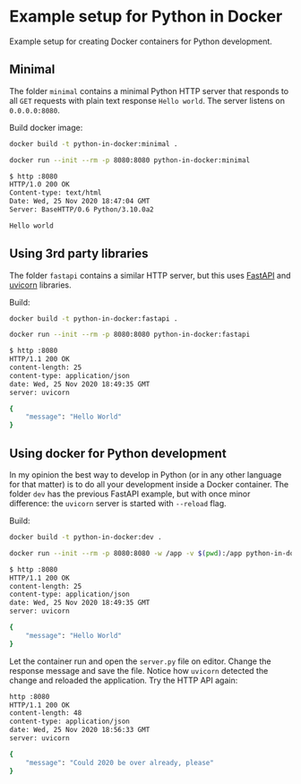 # Example setup for Python in Docker

Example setup for creating Docker containers for
Python development.

## Minimal

The folder `minimal` contains a minimal Python HTTP server
that responds to all `GET` requests with plain text response
`Hello world`. The server listens on `0.0.0.0:8080`.

Build docker image:

```bash
docker build -t python-in-docker:minimal .
```

```bash
docker run --init --rm -p 8080:8080 python-in-docker:minimal
```

```bash
$ http :8080
HTTP/1.0 200 OK
Content-type: text/html
Date: Wed, 25 Nov 2020 18:47:04 GMT
Server: BaseHTTP/0.6 Python/3.10.0a2

Hello world
```

## Using 3rd party libraries

The folder `fastapi` contains a similar HTTP server, but
this uses [FastAPI](https://fastapi.tiangolo.com/) and
[uvicorn](https://www.uvicorn.org/) libraries.

Build:

```bash
docker build -t python-in-docker:fastapi .
```

```bash
docker run --init --rm -p 8080:8080 python-in-docker:fastapi
```

```bash
$ http :8080
HTTP/1.1 200 OK
content-length: 25
content-type: application/json
date: Wed, 25 Nov 2020 18:49:35 GMT
server: uvicorn

{
    "message": "Hello World"
}
```

## Using docker for Python development

In my opinion the best way to develop in Python (or in any other
language for that matter) is to do all your development inside
a Docker container. The folder `dev` has the previous FastAPI
example, but with once minor difference: the `uvicorn` server
is started with `--reload` flag.

Build:

```bash
docker build -t python-in-docker:dev .
```

```bash
docker run --init --rm -p 8080:8080 -w /app -v $(pwd):/app python-in-docker:dev
```

```bash
$ http :8080
HTTP/1.1 200 OK
content-length: 25
content-type: application/json
date: Wed, 25 Nov 2020 18:49:35 GMT
server: uvicorn

{
    "message": "Hello World"
}
```

Let the container run and open the `server.py` file on editor. Change
the response message and save the file. Notice how `uvicorn` detected the change and reloaded the application. Try the HTTP API again:

```bash
http :8080
HTTP/1.1 200 OK
content-length: 48
content-type: application/json
date: Wed, 25 Nov 2020 18:56:33 GMT
server: uvicorn

{
    "message": "Could 2020 be over already, please"
}
```
